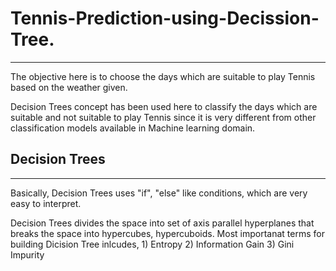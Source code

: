 # Tennis-Prediction-using-Decission-Tree.
-------
The objective here is to choose the days which are suitable to play Tennis based on the weather given.

Decision Trees concept has been used here to classify the days which are suitable and not suitable to play Tennis since it is very different from other classification models available in Machine learning domain.

## Decision Trees
-------
Basically, Decision Trees uses "if", "else" like conditions, which are very easy to interpret.

Decision Trees divides the space into set of axis parallel hyperplanes that breaks the space into hypercubes, hypercuboids.
Most importanat terms for building Dicision Tree inlcudes, 1) Entropy
                                                           2) Information Gain
                                                           3) Gini Impurity
                                                           
